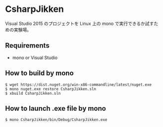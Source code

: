 # CsharpJikken
Visual Studio 2015 のプロジェクトを Linux 上の mono で実行できるか試すための実験場。

## Requirements
- mono or Visual Studio

## How to build by mono
```
$ wget https://dist.nuget.org/win-x86-commandline/latest/nuget.exe
$ mono nuget.exe restore CsharpJikken.sln
$ xbuild CsharpJikken.sln
```

## How to launch .exe file by mono
```
$ mono CsharpJikken/bin/Debug/CsharpJikken.exe
```
